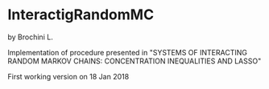 # InteractigRandomMC

by Brochini L. 


Implementation of procedure presented in "SYSTEMS OF INTERACTING RANDOM MARKOV CHAINS:
CONCENTRATION INEQUALITIES AND LASSO"


First working version on 18 Jan 2018

